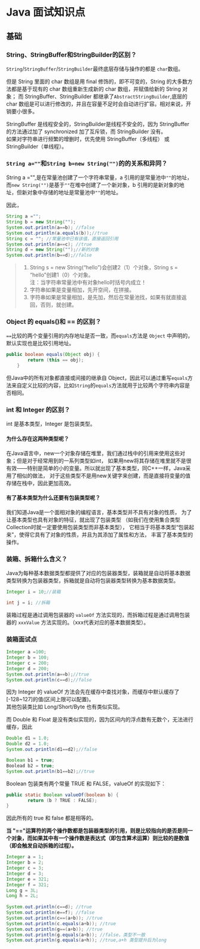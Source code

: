 # Java 面试知识点

## 基础

### String、StringBuffer和StringBuilder的区别？

`String`/`StringBuffer`/`StringBuilder`最终底层存储与操作的都是 `char`数组。  

但是 String 里面的 char 数组是用 final 修饰的，即不可变的，String 的大多数方法都是基于现有的 char 数组重新生成新的 char 数组，并赋值给新的 String 对象；
而 StringBuffer、StringBuilder 都继承了`AbstractStringBuilder`,底层的 char 数组是可以进行修改的，并且在容量不足时会自动进行扩容。相对来说，开销要小很多。

StringBuffer 是线程安全的，StringBuilder是线程不安全的，因为 StringBuffer 的方法通过加了 synchronized 加了互斥锁，而 StringBuilder 没有。  
如果对字符串进行频繁的增删时，优先使用 StringBuffer（多线程） 或 StringBuilder（单线程）。

### `String a=""`和`String b=new String("")`的的关系和异同？
String a ="",是在常量池创建了一个字符串常量，a 引用的是常量池中`""`的地址，而`new String("")`是基于`""`在堆中创建了一个新对象，b 引用的是新对象的地址，但新对象中存储的地址是常量池中`""`的地址。   

因此，
```java
String a ="";
String b = new String("");
System.out.println(a==b); //false
System.out.println(a.equals(b));//true
String c = ""; //常量池中已有该值，直接返回引用
System.out.println(a==c); //true
String d = new String("");//新的对象
System.out.println(b==d);//false

``` 
>1. String s = new String(“hello”)会创建2（1）个对象，String s = “hello”创建1（0）个对象。   
 注：当字符串常量池中有对象hello时括号内成立！
> 2. 字符串如果是变量相加，先开空间，在拼接。
> 3. 字符串如果是常量相加，是先加，然后在常量池找，如果有就直接返回，否则，就创建。  

### Object 的 equals()和 == 的区别？
`==`比较的两个变量引用的内存地址是否一致，而`equals`方法是 `Object` 中声明的，默认实现也是比较引用地址。
```java
public boolean equals(Object obj) {
        return (this == obj);
    }
```
但Java中的所有对象都直接或间接的继承自 Object，因此可以通过重写`equals`方法来自定义比较的内容，比如`String`的`equals`方法就用于比较两个字符串内容是否相同。  

### int 和 Integer 的区别？
int 是基本类型，Integer 是包装类型。

#### 为什么存在这两种类型呢？
在Java语言中，new一个对象存储在堆里，我们通过栈中的引用来使用这些对象；但是对于经常用到的一系列类型如int，
如果用new将其存储在堆里就不是很有效——特别是简单的小的变量。所以就出现了基本类型，同C++一样，Java采用了相似的做法，
对于这些类型不是用new关键字来创建，而是直接将变量的值存储在栈中，因此更加高效。

#### 有了基本类型为什么还要有包装类型呢？
我们知道Java是一个面相对象的编程语言，基本类型并不具有对象的性质，
为了让基本类型也具有对象的特征，就出现了包装类型
（如我们在使用集合类型Collection时就一定要使用包装类型而非基本类型），
它相当于将基本类型“包装起来”，使得它具有了对象的性质，并且为其添加了属性和方法，
丰富了基本类型的操作。

### 装箱、拆箱什么含义？
Java为每种基本数据类型都提供了对应的包装器类型，装箱就是自动将基本数据类型转换为包装器类型，拆箱就是自动将包装器类型转换为基本数据类型。  
```java
Integer i = 10;//装箱

int j = i; //拆箱
```
装箱过程是通过调用包装器的 `valueOf` 方法实现的，而拆箱过程是通过调用包装器的 `xxxValue` 方法实现的。（xxx代表对应的基本数据类型）。   

### 装箱面试点

```java
Integer a =100;
Integer b = 100;
Integer c = 200;
Integer d = 200;
System.out.println(a==b);//true
System.out.println(c==d);//false
```
   
因为 Integer 的 valueOf 方法会先在缓存中查找对象，而缓存中默认缓存了[-128~127]的值(区间上限可以配置)。  
其他包装类比如 Long/Short/Byte 也有类似实现。    


而 Double 和 Float 是没有类似实现的，因为区间内的浮点数有无数个，无法进行缓存，因此
```java
Double d1 = 1.0;
Double d2 = 1.0;
System.out.println(d1==d2);//false
```

```java
Boolean b1 = true;
Boolead b2 = true;
System.out.println(b1==b2);//true
```
Boolean 包装类有两个常量 TRUE 和 FALSE，valueOf 的实现如下：
```java
public static Boolean valueOf(boolean b) {
        return (b ? TRUE : FALSE);
}
```
因此所有的 true 和 false 都是相等的。    


**当 "=="运算符的两个操作数都是包装器类型的引用，则是比较指向的是否是同一个对象，而如果其中有一个操作数是表达式（即包含算术运算）则比较的是数值（即会触发自动拆箱的过程）。** 

```java
Integer a = 1;
Integer b = 2;
Integer c = 3;
Integer d = 3;
Integer e = 321;
Integer f = 321;
Long g = 3L;
Long h = 2L;
         
System.out.println(c==d); //true
System.out.println(e==f); //false
System.out.println(c==(a+b)); //true
System.out.println(c.equals(a+b)); //true
System.out.println(g==(a+b)); //true
System.out.println(g.equals(a+b)); //false，类型不一致
System.out.println(g.equals(a+h)); //true,a+h 类型提升后为long
```











